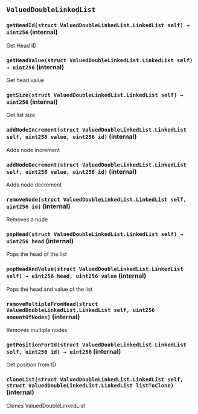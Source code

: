 ## `ValuedDoubleLinkedList`






### `getHeadId(struct ValuedDoubleLinkedList.LinkedList self) → uint256` (internal)

Get Head ID




### `getHeadValue(struct ValuedDoubleLinkedList.LinkedList self) → uint256` (internal)

Get head value




### `getSize(struct ValuedDoubleLinkedList.LinkedList self) → uint256` (internal)

Get list size




### `addNodeIncrement(struct ValuedDoubleLinkedList.LinkedList self, uint256 value, uint256 id)` (internal)

Adds node increment




### `addNodeDecrement(struct ValuedDoubleLinkedList.LinkedList self, uint256 value, uint256 id)` (internal)

Adds node decrement




### `removeNode(struct ValuedDoubleLinkedList.LinkedList self, uint256 id)` (internal)

Removes a node




### `popHead(struct ValuedDoubleLinkedList.LinkedList self) → uint256 head` (internal)

Pops the head of the list




### `popHeadAndValue(struct ValuedDoubleLinkedList.LinkedList self) → uint256 head, uint256 value` (internal)

Pops the head and value of the list




### `removeMultipleFromHead(struct ValuedDoubleLinkedList.LinkedList self, uint256 amountOfNodes)` (internal)

Removes multiple nodes




### `getPositionForId(struct ValuedDoubleLinkedList.LinkedList self, uint256 id) → uint256` (internal)

Get position from ID




### `cloneList(struct ValuedDoubleLinkedList.LinkedList self, struct ValuedDoubleLinkedList.LinkedList listToClone)` (internal)

Clones ValuedDoubleLinkedList





